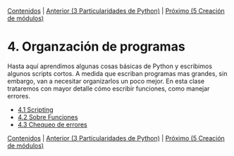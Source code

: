 [Contenidos](../Contenidos.md) \| [Anterior (3 Particularidades de Python)](../03_Mas_Python/00_Resumen.md) \| [Próximo (5 Creación de módulos)](../05_Modulos_OSKI2/00_Resumen.md)

# 4. Organzación de programas
Hasta aquí aprendimos algunas cosas básicas de Python y escribimos algunos scripts cortos. A medida que escriban programas mas grandes, sin embargo, van a necesitar organizarlos un poco mejor. En esta clase trataremos con mayor detalle cómo escribir funciones, como manejar errores.


* [4.1 Scripting](01_301Script.md)
* [4.2 Sobre Funciones](02_302More_functions.md)
* [4.3 Chequeo de errores](03_303Error_checking.md)


[Contenidos](../Contenidos.md) \| [Anterior (3 Particularidades de Python)](../03_Mas_Python/00_Resumen.md) \| [Próximo (5 Creación de módulos)](../05_Modulos_OSKI2/00_Resumen.md)
